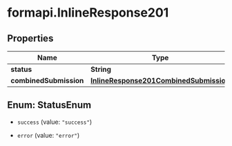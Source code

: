 # formapi.InlineResponse201

## Properties
Name | Type | Description | Notes
------------ | ------------- | ------------- | -------------
**status** | **String** |  | 
**combinedSubmission** | [**InlineResponse201CombinedSubmission**](InlineResponse201CombinedSubmission.md) |  | [optional] 


<a name="StatusEnum"></a>
## Enum: StatusEnum


* `success` (value: `"success"`)

* `error` (value: `"error"`)




